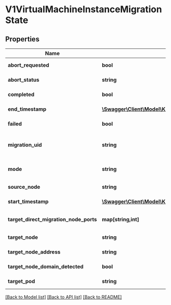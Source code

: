 # V1VirtualMachineInstanceMigrationState

## Properties
Name | Type | Description | Notes
------------ | ------------- | ------------- | -------------
**abort_requested** | **bool** | Indicates that the migration has been requested to abort | [optional] 
**abort_status** | **string** | Indicates the final status of the live migration abortion | [optional] 
**completed** | **bool** | Indicates the migration completed | [optional] 
**end_timestamp** | [**\Swagger\Client\Model\K8sIoApimachineryPkgApisMetaV1Time**](K8sIoApimachineryPkgApisMetaV1Time.md) | The time the migration action ended | [optional] 
**failed** | **bool** | Indicates that the migration failed | [optional] 
**migration_uid** | **string** | The VirtualMachineInstanceMigration object associated with this migration | [optional] 
**mode** | **string** | Lets us know if the vmi is currently running pre or post copy migration | [optional] 
**source_node** | **string** | The source node that the VMI originated on | [optional] 
**start_timestamp** | [**\Swagger\Client\Model\K8sIoApimachineryPkgApisMetaV1Time**](K8sIoApimachineryPkgApisMetaV1Time.md) | The time the migration action began | [optional] 
**target_direct_migration_node_ports** | **map[string,int]** | The list of ports opened for live migration on the destination node | [optional] 
**target_node** | **string** | The target node that the VMI is moving to | [optional] 
**target_node_address** | **string** | The address of the target node to use for the migration | [optional] 
**target_node_domain_detected** | **bool** | The Target Node has seen the Domain Start Event | [optional] 
**target_pod** | **string** | The target pod that the VMI is moving to | [optional] 

[[Back to Model list]](../README.md#documentation-for-models) [[Back to API list]](../README.md#documentation-for-api-endpoints) [[Back to README]](../README.md)



